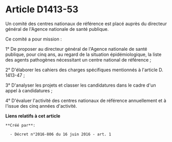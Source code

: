 # Article D1413-53

Un comité des centres nationaux de référence est placé auprès du directeur général de l'Agence nationale de santé publique. 

Ce comité a pour mission : 

1° De proposer au directeur général de l'Agence nationale de santé publique, pour cinq ans, au regard de la situation
épidémiologique, la liste des agents pathogènes nécessitant un centre national de référence ; 

2° D'élaborer les cahiers des charges spécifiques mentionnés à l'article D. 1413-47 ; 

3° D'analyser les projets et classer les candidatures dans le cadre d'un appel à candidatures ; 

4° D'évaluer l'activité des centres nationaux de référence annuellement et à l'issue des cinq années d'activité.

**Liens relatifs à cet article**

	**Créé par**:

	  - Décret n°2016-806 du 16 juin 2016 - art. 1
